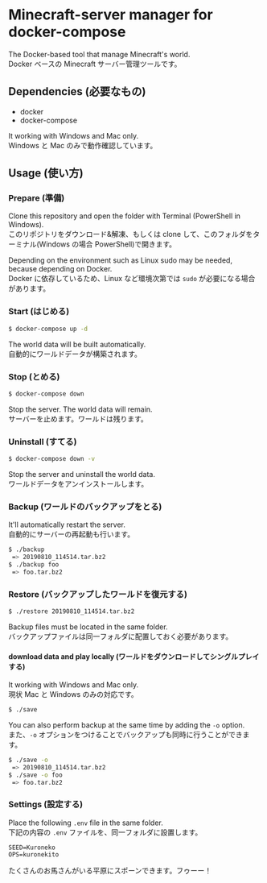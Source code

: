 # Minecraft-server manager for docker-compose

The Docker-based tool that manage Minecraft's world.  
Docker ベースの Minecraft サーバー管理ツールです。

## Dependencies (必要なもの)

- docker
- docker-compose

It working with Windows and Mac only.  
Windows と Mac のみで動作確認しています。

## Usage (使い方)

### Prepare (準備)

Clone this repository and open the folder with Terminal (PowerShell in Windows).  
このリポジトリをダウンロード&amp;解凍、もしくは clone して、このフォルダをターミナル(Windows の場合 PowerShell)で開きます。

Depending on the environment such as Linux sudo may be needed, because depending on Docker.  
Docker に依存しているため、Linux など環境次第では `sudo` が必要になる場合があります。

### Start (はじめる)

```sh
$ docker-compose up -d
```

The world data will be built automatically.  
自動的にワールドデータが構築されます。

### Stop (とめる)

```sh
$ docker-compose down
```

Stop the server. The world data will remain.  
サーバーを止めます。ワールドは残ります。

### Uninstall (すてる)

```sh
$ docker-compose down -v
```

Stop the server and uninstall the world data.  
ワールドデータをアンインストールします。

### Backup (ワールドのバックアップをとる)

It'll automatically restart the server.  
自動的にサーバーの再起動も行います。

```sh
$ ./backup
 => 20190810_114514.tar.bz2
$ ./backup foo
 => foo.tar.bz2
```

### Restore (バックアップしたワールドを復元する)

```sh
$ ./restore 20190810_114514.tar.bz2
```

Backup files must be located in the same folder.  
バックアップファイルは同一フォルダに配置しておく必要があります。

#### download data and play locally (ワールドをダウンロードしてシングルプレイする)

It working with Windows and Mac only.  
現状 Mac と Windows のみの対応です。

```sh
$ ./save
```

You can also perform backup at the same time by adding the `-o` option.  
また、`-o` オプションをつけることでバックアップも同時に行うことができます。

```sh
$ ./save -o
 => 20190810_114514.tar.bz2
$ ./save -o foo
 => foo.tar.bz2
```

### Settings (設定する)

Place the following `.env` file in the same folder.  
下記の内容の `.env` ファイルを、同一フォルダに設置します。

```dotenv
SEED=Kuroneko
OPS=kuronekito
```

たくさんのお馬さんがいる平原にスポーンできます。フゥーー！
